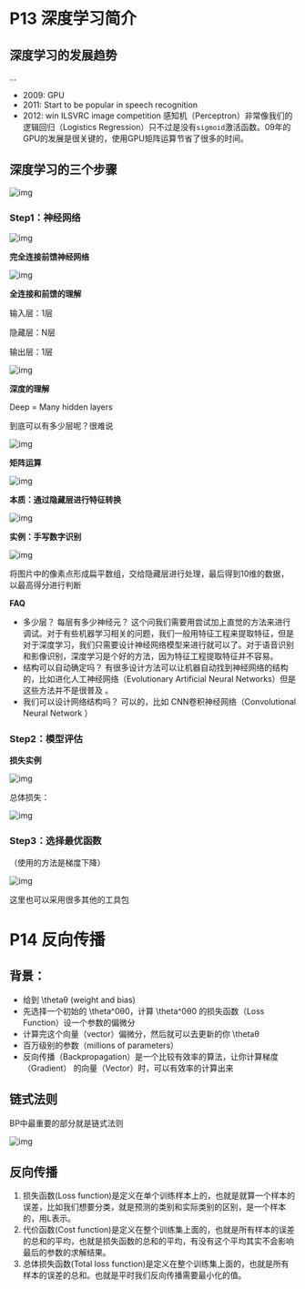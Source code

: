 # P13 深度学习简介

## 深度学习的发展趋势

...

- 2009: GPU
- 2011: Start to be popular in speech recognition
- 2012: win ILSVRC image competition 感知机（Perceptron）非常像我们的逻辑回归（Logistics Regression）只不过是没有`sigmoid`激活函数。09年的GPU的发展是很关键的，使用GPU矩阵运算节省了很多的时间。

## 深度学习的三个步骤

![img](https://datawhalechina.github.io/leeml-notes/chapter13/res/chapter13-1.png)

### Step1：神经网络

![img](https://datawhalechina.github.io/leeml-notes/chapter13/res/chapter13-2.png)

**完全连接前馈神经网络**

![img](https://datawhalechina.github.io/leeml-notes/chapter13/res/chapter13-4.png)

**全连接和前馈的理解**

输入层：1层

隐藏层：N层

输出层：1层

![img](https://datawhalechina.github.io/leeml-notes/chapter13/res/chapter13-6.png)

**深度的理解**

Deep = Many hidden layers

到底可以有多少层呢？很难说

![img](https://datawhalechina.github.io/leeml-notes/chapter13/res/chapter13-7.png)

**矩阵运算**

![img](https://datawhalechina.github.io/leeml-notes/chapter13/res/chapter13-9.png)

**本质：通过隐藏层进行特征转换**

![img](https://datawhalechina.github.io/leeml-notes/chapter13/res/chapter13-12.png)

**实例：手写数字识别**

![img](https://datawhalechina.github.io/leeml-notes/chapter13/res/chapter13-13.png)

将图片中的像素点形成扁平数组，交给隐藏层进行处理，最后得到10维的数据，以最高得分进行判断

**FAQ**

- 多少层？ 每层有多少神经元？ 这个问我们需要用尝试加上直觉的方法来进行调试。对于有些机器学习相关的问题，我们一般用特征工程来提取特征，但是对于深度学习，我们只需要设计神经网络模型来进行就可以了。对于语音识别和影像识别，深度学习是个好的方法，因为特征工程提取特征并不容易。
- 结构可以自动确定吗？ 有很多设计方法可以让机器自动找到神经网络的结构的，比如进化人工神经网络（Evolutionary Artificial Neural Networks）但是这些方法并不是很普及 。
- 我们可以设计网络结构吗？ 可以的，比如 CNN卷积神经网络（Convolutional Neural Network ）

### Step2：模型评估

**损失实例**

![img](https://datawhalechina.github.io/leeml-notes/chapter13/res/chapter13-17.png)

总体损失：

![img](https://datawhalechina.github.io/leeml-notes/chapter13/res/chapter13-18.png)

### Step3：选择最优函数

（使用的方法是梯度下降）

![img](https://datawhalechina.github.io/leeml-notes/chapter13/res/chapter13-20.png)

这里也可以采用很多其他的工具包

# P14 反向传播

## 背景：

- 给到 \thetaθ (weight and bias)
- 先选择一个初始的 \theta^0θ0，计算 \theta^0θ0 的损失函数（Loss Function）设一个参数的偏微分
- 计算完这个向量（vector）偏微分，然后就可以去更新的你 \thetaθ
- 百万级别的参数（millions of parameters）
- 反向传播（Backpropagation）是一个比较有效率的算法，让你计算梯度（Gradient） 的向量（Vector）时，可以有效率的计算出来

## 链式法则

BP中最重要的部分就是链式法则

![img](https://datawhalechina.github.io/leeml-notes/chapter14/res/chapter14-2.png)

## 反向传播

1. 损失函数(Loss function)是定义在单个训练样本上的，也就是就算一个样本的误差，比如我们想要分类，就是预测的类别和实际类别的区别，是一个样本的，用L表示。
2. 代价函数(Cost function)是定义在整个训练集上面的，也就是所有样本的误差的总和的平均，也就是损失函数的总和的平均，有没有这个平均其实不会影响最后的参数的求解结果。
3. 总体损失函数(Total loss function)是定义在整个训练集上面的，也就是所有样本的误差的总和。也就是平时我们反向传播需要最小化的值。